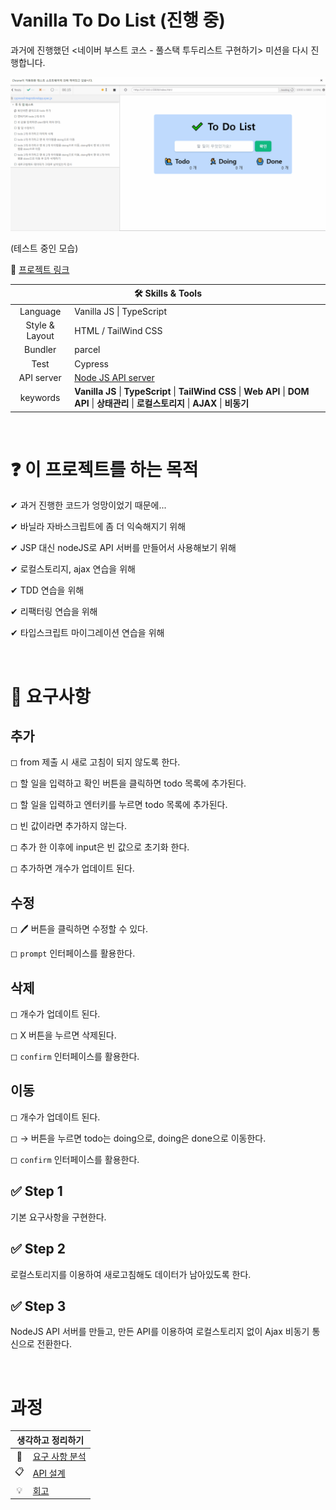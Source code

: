 # Vanilla To Do List (진행 중)

과거에 진행했던 <네이버 부스트 코스 - 풀스택 투두리스트 구현하기> 미션을 다시 진행합니다.

<img src="./img/to-do-list.gif" />

(테스트 중인 모습)

👋 [프로젝트 링크](https://ryong9rrr.github.io/projects/to-do-list/)

<table>
    <thead>
        <tr>
            <th colspan="2" style="text-align: center">
                🛠 Skills & Tools
            </th>
        </tr>
    </thead>
    <tbody>
        <tr>
            <td style="text-align: center">Language</td>
            <td>Vanilla JS | TypeScript</td>
        </tr>
        <tr>
            <td style="text-align: center">Style & Layout</td>
            <td>HTML / TailWind CSS</td>
        </tr>
        <tr>
            <td style="text-align: center">Bundler</td>
            <td>parcel</td>
        </tr>
        <tr>
            <td style="text-align: center">Test</td>
            <td>Cypress</td>
        </tr>
        <tr>
            <td style="text-align: center">API server</td>
            <td><a href="https://github.com/ryong9rrr/vanilla-to-do-list-server">Node JS API server</a></td>
        </tr>
        <tr>
            <td style="text-align: center">keywords</td>
            <td><strong>Vanilla JS</strong> | <strong>TypeScript</strong> | <strong>TailWind CSS</strong> | <strong>Web API</strong> | <strong>DOM API</strong> | <strong>상태관리</strong> | <strong>로컬스토리지</strong> | <strong>AJAX</strong> | <strong>비동기</strong></td>
        </tr>
    </tbody>
</table>

</br>

# ❓ 이 프로젝트를 하는 목적

✔ 과거 진행한 코드가 엉망이었기 때문에...

✔ 바닐라 자바스크립트에 좀 더 익숙해지기 위해

✔ JSP 대신 nodeJS로 API 서버를 만들어서 사용해보기 위해

✔ 로컬스토리지, ajax 연습을 위해

✔ TDD 연습을 위해

✔ 리팩터링 연습을 위해

✔ 타입스크립트 마이그레이션 연습을 위해

</br>

# 🎯 요구사항

## 추가

◻ from 제출 시 새로 고침이 되지 않도록 한다.

◻ 할 일을 입력하고 확인 버튼을 클릭하면 todo 목록에 추가된다.

◻ 할 일을 입력하고 엔터키를 누르면 todo 목록에 추가된다.

◻ 빈 값이라면 추가하지 않는다.

◻ 추가 한 이후에 input은 빈 값으로 초기화 한다.

◻ 추가하면 개수가 업데이트 된다.

## 수정

◻ 🖊️ 버튼을 클릭하면 수정할 수 있다.

◻ `prompt` 인터페이스를 활용한다.

## 삭제

◻ 개수가 업데이트 된다.

◻ X 버튼을 누르면 삭제된다.

◻ `confirm` 인터페이스를 활용한다.

## 이동

◻ 개수가 업데이트 된다.

◻ → 버튼을 누르면 todo는 doing으로, doing은 done으로 이동한다.

◻ `confirm` 인터페이스를 활용한다.

## ✅ Step 1

기본 요구사항을 구현한다.

## ✅ Step 2

로컬스토리지를 이용하여 새로고침해도 데이터가 남아있도록 한다.

## ✅ Step 3

NodeJS API 서버를 만들고, 만든 API를 이용하여 로컬스토리지 없이 Ajax 비동기 통신으로 전환한다.

</br>

# 과정

<table>
    <thead>
        <tr>
            <th colspan="2" style="text-align: center">
                생각하고 정리하기
            </th>
        </tr>
    </thead>
    <tbody>
        <tr>
            <td style="text-align: center">🤔</td>
            <td><a href="https://www.notion.so/ryong9rrr/b6e56085018f41b1ae5a37c538e07d65">요구 사항 분석</a></td>
        </tr>
        <tr>
            <td style="text-align: center">📋</td>
            <td><a href="https://www.notion.so/ryong9rrr/API-a34a1582c521441fa1b2bb35ec99aa20">API 설계</a></td>
        </tr>
        <tr>
            <td style="text-align: center">💡</td>
            <td><a href="https://www.notion.so/ryong9rrr/89b1b3d7a4974d40931aa59894b35f85">회고</a></td>
        </tr>
    </tbody>
</table>
